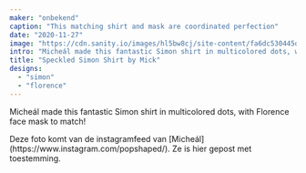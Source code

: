 ```yaml
---
maker: "onbekend"
caption: "This matching shirt and mask are coordinated perfection"
date: "2020-11-27"
image: "https://cdn.sanity.io/images/hl5bw8cj/site-content/fa6dc530445d2457e8b91320af38c4ef8389a369-750x750.jpg"
intro: "Micheál made this fantastic Simon shirt in multicolored dots, with Florence face mask to match!"
title: "Speckled Simon Shirt by Mick"
designs:
  - "simon"
  - "florence"
---
```


Micheál made this fantastic Simon shirt in multicolored dots, with Florence face mask to match!

<Note>
Deze foto komt van de instagramfeed van [Micheál](https://www.instagram.com/popshaped/). Ze is hier gepost met toestemming.
</Note>

